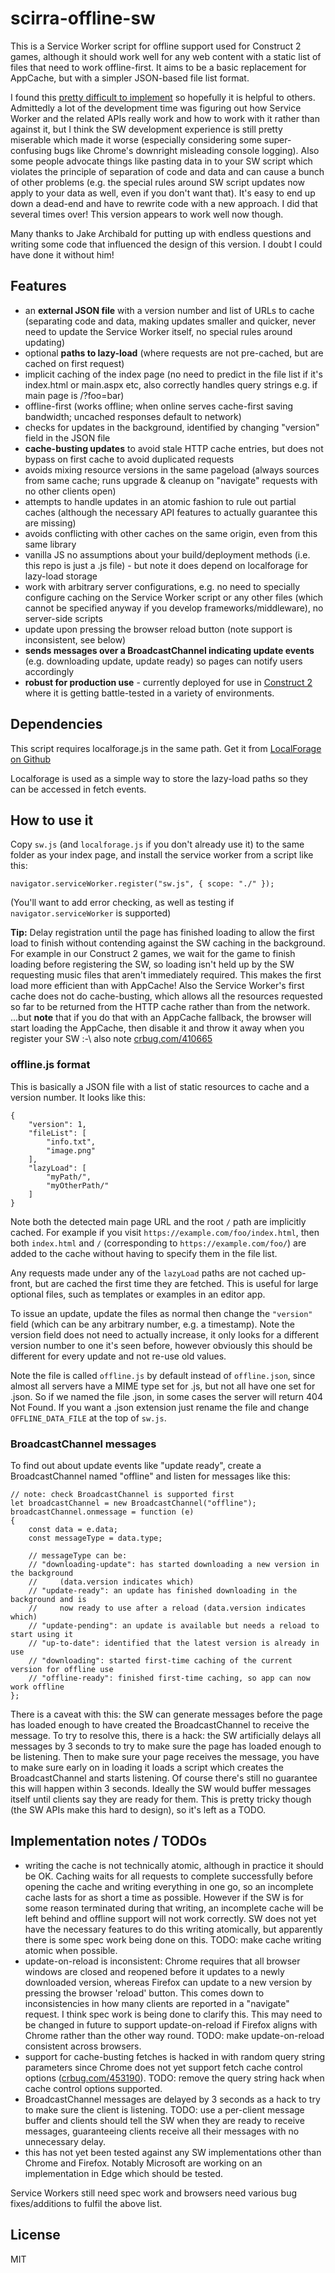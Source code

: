 # scirra-offline-sw

This is a Service Worker script for offline support used for Construct 2 games, although it should work well for any web content with a static list of files that need to work offline-first. It aims to be a basic replacement for AppCache, but with a simpler JSON-based file list format.

I found this [pretty difficult to implement](https://www.scirra.com/blog/ashley/27/service-workers-are-a-pain-in-the-ass) so hopefully it is helpful to others. Admittedly a lot of the development time was figuring out how Service Worker and the related APIs really work and how to work with it rather than against it, but I think the SW development experience is still pretty miserable which made it worse (especially considering some super-confusing bugs like Chrome's downright misleading console logging). Also some people advocate things like pasting data in to your SW script which violates the principle of separation of code and data and can cause a bunch of other problems (e.g. the special rules around SW script updates now apply to your data as well, even if you don't want that). It's easy to end up down a dead-end and have to rewrite code with a new approach. I did that several times over! This version appears to work well now though.

Many thanks to Jake Archibald for putting up with endless questions and writing some code that influenced the design of this version. I doubt I could have done it without him!

## Features

- an **external JSON file** with a version number and list of URLs to cache (separating code and data, making updates smaller and quicker, never need to update the Service Worker itself, no special rules around updating)
- optional **paths to lazy-load** (where requests are not pre-cached, but are cached on first request)
- implicit caching of the index page (no need to predict in the file list if it's index.html or main.aspx etc, also correctly handles query strings e.g. if main page is /?foo=bar)
- offline-first (works offline; when online serves cache-first saving bandwidth; uncached responses default to network)
- checks for updates in the background, identified by changing "version" field in the JSON file
- **cache-busting updates** to avoid stale HTTP cache entries, but does not bypass on first cache to avoid duplicated requests
- avoids mixing resource versions in the same pageload (always sources from same cache; runs upgrade & cleanup on "navigate" requests with no other clients open)
- attempts to handle updates in an atomic fashion to rule out partial caches (although the necessary API features to actually guarantee this are missing)
- avoids conflicting with other caches on the same origin, even from this same library
- vanilla JS no assumptions about your build/deployment methods (i.e. this repo is just a .js file) - but note it does depend on localforage for lazy-load storage
- work with arbitrary server configurations, e.g. no need to specially configure caching on the Service Worker script or any other files (which cannot be specified anyway if you develop frameworks/middleware), no server-side scripts
- update upon pressing the browser reload button (note support is inconsistent, see below)
- **sends messages over a BroadcastChannel indicating update events** (e.g. downloading update, update ready) so pages can notify users accordingly
- **robust for production use** - currently deployed for use in [Construct 2](https://www.scirra.com/) where it is getting battle-tested in a variety of environments.

## Dependencies

This script requires localforage.js in the same path. Get it from [LocalForage on Github](https://github.com/localForage/localForage)

Localforage is used as a simple way to store the lazy-load paths so they can be accessed in fetch events.

## How to use it

Copy `sw.js` (and `localforage.js` if you don't already use it) to the same folder as your index page, and install the service worker from a script like this:

```
navigator.serviceWorker.register("sw.js", { scope: "./" });
```

(You'll want to add error checking, as well as testing if `navigator.serviceWorker` is supported)

**Tip:** Delay registration until the page has finished loading to allow the first load to finish without contending against the SW caching in the background. For example in our Construct 2 games, we wait for the game to finish loading before registering the SW, so loading isn't held up by the SW requesting music files that aren't immediately required. This makes the first load more efficient than with AppCache! Also the Service Worker's first cache does not do cache-busting, which allows all the resources requested so far to be returned from the HTTP cache rather than from the network.
...but **note** that if you do that with an AppCache fallback, the browser will start loading the AppCache, then disable it and throw it away when you register your SW :-\ also note [crbug.com/410665](https://crbug.com/410665)

### offline.js format

This is basically a JSON file with a list of static resources to cache and a version number. It looks like this:

```
{
	"version": 1,
	"fileList": [
		"info.txt",
		"image.png"
	],
	"lazyLoad": [
		"myPath/",
		"myOtherPath/"
	]
}
```

Note both the detected main page URL and the root `/` path are implicitly cached. For example if you visit `https://example.com/foo/index.html`, then both `index.html` and `/` (corresponding to `https://example.com/foo/`) are added to the cache without having to specify them in the file list.

Any requests made under any of the `lazyLoad` paths are not cached up-front, but are cached the first time they are fetched. This is useful for large optional files, such as templates or examples in an editor app.

To issue an update, update the files as normal then change the `"version"` field (which can be any arbitrary number, e.g. a timestamp). Note the version field does not need to actually increase, it only looks for a different version number to one it's seen before, however obviously this should be different for every update and not re-use old values.

Note the file is called `offline.js` by default instead of `offline.json`, since almost all servers have a MIME type set for .js, but not all have one set for .json. So if we named the file .json, in some cases the server will return 404 Not Found. If you want a .json extension just rename the file and change `OFFLINE_DATA_FILE` at the top of `sw.js`.

### BroadcastChannel messages

To find out about update events like "update ready", create a BroadcastChannel named "offline" and listen for messages like this:

```
// note: check BroadcastChannel is supported first
let broadcastChannel = new BroadcastChannel("offline");
broadcastChannel.onmessage = function (e)
{
	const data = e.data;
	const messageType = data.type;
	
	// messageType can be:
	// "downloading-update": has started downloading a new version in the background
	//     (data.version indicates which)
	// "update-ready": an update has finished downloading in the background and is
	//     now ready to use after a reload (data.version indicates which)
	// "update-pending": an update is available but needs a reload to start using it
	// "up-to-date": identified that the latest version is already in use
	// "downloading": started first-time caching of the current version for offline use
	// "offline-ready": finished first-time caching, so app can now work offline
};
```

There is a caveat with this: the SW can generate messages before the page has loaded enough to have created the BroadcastChannel to receive the message. To try to resolve this, there is a hack: the SW artificially delays all messages by 3 seconds to try to make sure the page has loaded enough to be listening. Then to make sure your page receives the message, you have to make sure early on in loading it loads a script which creates the BroadcastChannel and starts listening. Of course there's still no guarantee this will happen within 3 seconds. Ideally the SW would buffer messages itself until clients say they are ready for them. This is pretty tricky though (the SW APIs make this hard to design), so it's left as a TODO.


## Implementation notes / TODOs

- writing the cache is not technically atomic, although in practice it should be OK. Caching waits for all requests to complete successfully before opening the cache and writing everything in one go, so an incomplete cache lasts for as short a time as possible. However if the SW is for some reason terminated during that writing, an incomplete cache will be left behind and offline support will not work correctly. SW does not yet have the necessary features to do this writing atomically, but apparently there is some spec work being done on this. TODO: make cache writing atomic when possible.
- update-on-reload is inconsistent: Chrome requires that all browser windows are closed and reopened before it updates to a newly downloaded version, whereas Firefox can update to a new version by pressing the browser 'reload' button. This comes down to inconsistencies in how many clients are reported in a "navigate" request. I think spec work is being done to clarify this. This may need to be changed in future to support update-on-reload if Firefox aligns with Chrome rather than the other way round. TODO: make update-on-reload consistent across browsers.
- support for cache-busting fetches is hacked in with random query string parameters since Chrome does not yet support fetch cache control options ([crbug.com/453190](https://crbug.com/453190)). TODO: remove the query string hack when cache control options supported.
- BroadcastChannel messages are delayed by 3 seconds as a hack to try to make sure the client is listening. TODO: use a per-client message buffer and clients should tell the SW when they are ready to receive messages, guaranteeing clients receive all their messages with no unnecessary delay.
- this has not yet been tested against any SW implementations other than Chrome and Firefox. Notably Microsoft are working on an implementation in Edge which should be tested.

Service Workers still need spec work and browsers need various bug fixes/additions to fulfil the above list.

## License

MIT
